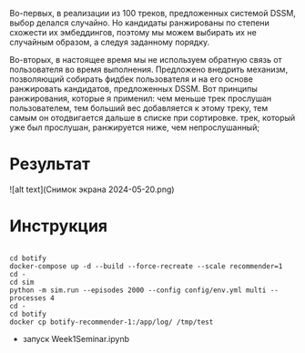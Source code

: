 Во-первых, в реализации из 100 треков, предложенных системой DSSM, выбор делался случайно. Но кандидаты ранжированы по степени схожести их эмбеддингов, поэтому мы можем выбирать их не случайным образом, а следуя заданному порядку.


Во-вторых, в настоящее время мы не используем обратную связь от пользователя во время выполнения. Предложено внедрить механизм, позволяющий собирать фидбек пользователя и на его основе ранжировать кандидатов, предложенных DSSM. Вот принципы ранжирования, которые я применил:
чем меньше трек прослушан пользователем, тем больший вес добавляется к этому треку, тем самым он отодвигается дальше в списке при сортировке.
трек, который уже был прослушан, ранжируется ниже, чем непрослушанный;

# Результат

![alt text](Снимок экрана 2024-05-20.png)

# Инструкция
```commandlin

cd botify
docker-compose up -d --build --force-recreate --scale recommender=1
cd -
cd sim
python -m sim.run --episodes 2000 --config config/env.yml multi --processes 4
cd -
cd botify
docker cp botify-recommender-1:/app/log/ /tmp/test
```
+ запуск Week1Seminar.ipynb
